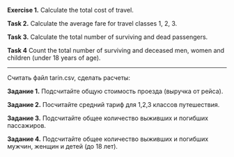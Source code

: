**Exercise 1.**
Calculate the total cost of travel.

**Task 2.**
Calculate the average fare for travel classes 1, 2, 3.

**Task 3.**
Calculate the total number of surviving and dead passengers.

**Task 4**
Count the total number of surviving and deceased men, women and children (under 18 years of age).

-------------------------------------------------

Считать файл tarin.csv, сделать расчеты:

**Задание 1.**
Подсчитайте общую стоимость проезда (выручка от рейса).

**Задание 2.**
Посчитайте средний тариф для 1,2,3 классов путешествия. 

**Задание 3.**
Подсчитайте общее количество выживших и погибших пассажиров.

**Задание 4.**
Подсчитайте общее количество выживших и погибших мужчин, женщин и детей (до 18 лет).








